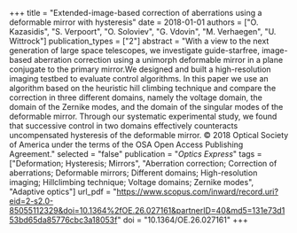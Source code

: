+++
title = "Extended-image-based correction of aberrations using a deformable mirror with hysteresis"
date = 2018-01-01
authors = ["O. Kazasidis", "S. Verpoort", "O. Soloviev", "G. Vdovin", "M. Verhaegen", "U. Wittrock"]
publication_types = ["2"]
abstract = "With a view to the next generation of large space telescopes, we investigate guide-starfree, image-based aberration correction using a unimorph deformable mirror in a plane conjugate to the primary mirror.We designed and built a high-resolution imaging testbed to evaluate control algorithms. In this paper we use an algorithm based on the heuristic hill climbing technique and compare the correction in three different domains, namely the voltage domain, the domain of the Zernike modes, and the domain of the singular modes of the deformable mirror. Through our systematic experimental study, we found that successive control in two domains effectively counteracts uncompensated hysteresis of the deformable mirror. © 2018 Optical Society of America under the terms of the OSA Open Access Publishing Agreement."
selected = "false"
publication = "*Optics Express*"
tags = ["Deformation; Hysteresis; Mirrors", "Aberration correction; Correction of aberrations; Deformable mirrors; Different domains; High-resolution imaging; Hillclimbing technique; Voltage domains; Zernike modes", "Adaptive optics"]
url_pdf = "https://www.scopus.com/inward/record.uri?eid=2-s2.0-85055112329&doi=10.1364%2fOE.26.027161&partnerID=40&md5=131e73d153bd65da85776cbc3a18053f"
doi = "10.1364/OE.26.027161"
+++

